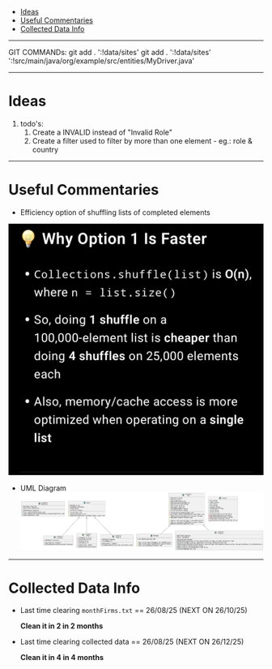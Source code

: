 <!-- TOC -->
* [Ideas](#ideas)
* [Useful Commentaries](#useful-commentaries)
* [Collected Data Info](#collected-data-info)
<!-- TOC -->

---
GIT COMMANDs:
git add . ':!data/sites'
git add . ':!data/sites' ':!src/main/java/org/example/src/entities/MyDriver.java'


---
# Ideas
1. todo's:
   1. Create a INVALID instead of "Invalid Role" 
   2. Create a filter used to filter by more than one element - eg.: role & country

---
# Useful Commentaries
* Efficiency option of shuffling lists of completed elements

![memoryEfficiency.jpg](images/memoryEfficiency.jpg)


* UML Diagram
![img.png](images/UML_diagram.png)

---
# Collected Data Info
- Last time clearing `monthFirms.txt` == 26/08/25 (NEXT ON 26/10/25)
  
    **Clean it in 2 in 2 months**  

- Last time clearing collected data == 26/08/25 (NEXT ON 26/12/25)

    **Clean it in 4 in 4 months**

